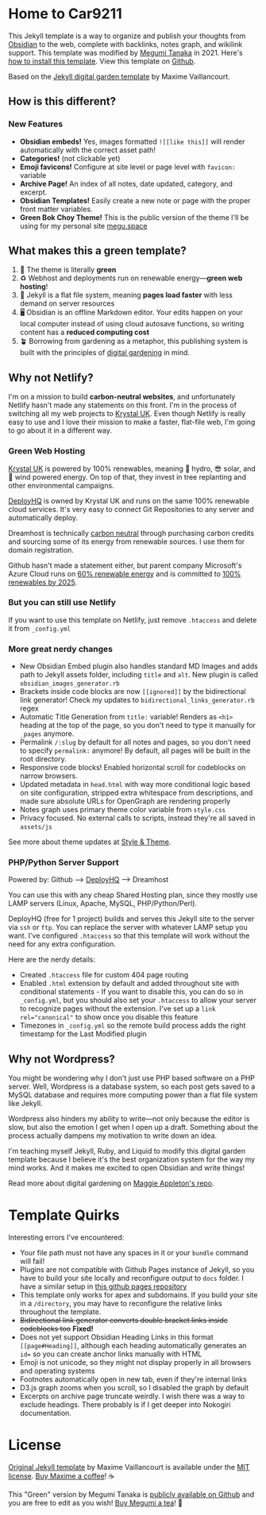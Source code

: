 # Home to Car9211

This Jekyll template is a way to organize and publish your thoughts from [Obsidian](https://obsidian.md/) to the web, complete with backlinks, notes graph, and wikilink support. This template was modified by [Megumi Tanaka](https://megumi.co) in 2021. Here's <a href="https://garden.megu.space/your-first-note.html#installation" class="internal-link">how to install this template</a>. View this template on [Github](https://github.com/meewgumi/green-web-template).

Based on the [Jekyll digital garden template](https://github.com/maximevaillancourt/digital-garden-jekyll-template) by Maxime Vaillancourt.

## How is this different?

### New Features

-   **Obsidian embeds!** Yes, images formatted `![[like this]]` will render automatically with the correct asset path!
-   **Categories!** (not clickable yet)
-   **Emoji favicons!** Configure at site level or page level with `favicon:` variable
-   **Archive Page!** An index of all notes, date updated, category, and excerpt.
-   **Obsidian Templates!** Easily create a new note or page with the proper front matter variables.
-   **Green Bok Choy Theme!** This is the public version of the theme I'll be using for my personal site [megu.space](https://megu.space)

## What makes this a green template?

1.  🥬 The theme is literally **green**
2.  ♻️ Webhost and deployments run on renewable energy—**green web hosting**!
3.  🚀 Jekyll is a flat file system, meaning **pages load faster** with less demand on server resources
4.  🖥️  Obsidian is an offline Markdown editor. Your edits happen on your local computer instead of using cloud autosave functions, so writing content has a **reduced computing cost**
5.  🪴 Borrowing from gardening as a metaphor, this publishing system is built with the principles of [digital gardening](https://github.com/MaggieAppleton/digital-gardeners) in mind.

## Why not Netlify?

I'm on a mission to build **carbon-neutral websites**, and unfortunately Netlify hasn't made any statements on this front. I'm in the process of switching all my web projects to [Krystal UK](https://krystal.uk/green). Even though Netlify is really easy to use and I love their mission to make a faster, flat-file web, I'm going to go about it in a different way.

### Green Web Hosting

[Krystal UK](https://krystal.uk/green) is powered by 100% renewables, meaning 🌊 hydro, 😎 solar, and 🍃 wind powered energy. On top of that, they invest in tree replanting and other environmental campaigns.

[DeployHQ](https://www.deployhq.com/r/nx7qct) is owned by Krystal UK and runs on the same 100% renewable cloud services. It's very easy to connect Git Repositories to any server and automatically deploy.

Dreamhost is technically [carbon neutral](https://www.dreamhost.com/company/we-are-green/) through purchasing carbon credits and sourcing some of its energy from renewable sources. I use them for domain registration.

Github hasn't made a statement either, but parent company Microsoft's Azure Cloud runs on [60% renewable energy](https://www.wired.com/story/amazon-google-microsoft-green-clouds-and-hyperscale-data-centers/) and is committed to [100% renewables by 2025](https://azure.microsoft.com/en-us/global-infrastructure/sustainability/?cdn=disable#overview).

### But you can still use Netlify

If you want to use this template on Netlify, just remove `.htaccess` and delete it from `_config.yml`

### More great nerdy changes

-   New Obsidian Embed plugin also handles standard MD Images and adds path to Jekyll assets folder, including `title` and `alt`.  New plugin is called `obsidian_images_generator.rb`
-   Brackets inside code blocks are now `[[ignored]]` by the bidirectional link generator! Check my updates to `bidirectional_links_generator.rb` regex
-   Automatic Title Generation from `title:` variable! Renders as `<h1>` heading at the top of the page, so you don't need to type it manually for `_pages` anymore.
-   Permalink `/:slug` by default for all notes and pages, so you don't need to specify `permalink:` anymore! By default, all pages will be built in the root directory.
-   Responsive code blocks! Enabled horizontal scroll for codeblocks on narrow browsers.
-   Updated metadata in `head.html` with way more conditional logic based on site configuration, stripped extra whitespace from descriptions, and made sure absolute URLs for OpenGraph are rendering properly
-   Notes graph uses primary theme color variable from `style.css`
-   Privacy focused. No external calls to scripts, instead they're all saved in `assets/js`

See more about theme updates at <a href="https://garden.megu.space/style-theme.html" class="internal-link">Style & Theme</a>.

### PHP/Python Server Support

Powered by: Github --> [DeployHQ](https://www.deployhq.com/r/nx7qct) --> Dreamhost

You can use this with any cheap Shared Hosting plan, since they mostly use LAMP servers (Linux, Apache, MySQL, PHP/Python/Perl).

DeployHQ (free for 1 project) builds and serves this Jekyll site to the server via `ssh` or `ftp`. You can replace the server with whatever LAMP setup you want. I've configured `.htaccess` so that this template will work without the need for any extra configuration.

Here are the nerdy details:

-   Created `.htaccess` file for custom 404 page routing
-   Enabled `.html` extension by default and added throughout site with conditional statements
    		\- If you want to disable this, you can do so in `_config.yml`, but you should also set your `.htaccess` to allow your server to recognize pages without the extension. I've set up a `link rel="canonical"` to show once you disable this feature
-   Timezones in `_config.yml` so the remote build process adds the right timestamp for the Last Modified plugin

## Why not Wordpress?

You might be wondering why I don't just use PHP based software on a PHP server. Well, Wordpress is a database system, so each post gets saved to a MySQL database and requires more computing power than a flat file system like Jekyll.

Wordpress also hinders my ability to write—not only because the editor is slow, but also the emotion I get when I open up a draft. Something about the process actually dampens my motivation to write down an idea.

I'm teaching myself Jekyll, Ruby, and Liquid to modify this digital garden template because I believe it's the best organization system for the way my mind works. And it makes me excited to open Obsidian and write things!

Read more about digital gardening on [Maggie Appleton's repo](https://github.com/MaggieAppleton/digital-gardeners).

# Template Quirks

Interesting errors I've encountered:

-   Your file path must not have any spaces in it or your `bundle` command will fail!
-   Plugins are not compatible with Github Pages instance of Jekyll, so you have to build your site locally and reconfigure output to `docs` folder. I have a similar setup in [this github pages repository](https://github.com/meewgumi/digital-garden-ghpages-template)
-   This template only works for apex and subdomains. If you build your site in a `/directory`, you may have to reconfigure the relative links throughout the template.
-   ~~Bidirectional link generator converts double bracket links inside codeblocks too~~ **Fixed!**
-   Does not yet support Obsidian Heading Links in this format `[[page#Heading]]`, although each heading automatically generates an `id=` so you can create anchor links manually with HTML
-   Emoji is not unicode, so they might not display properly in all browsers and operating systems
-   Footnotes automatically open in new tab, even if they're internal links
-   D3.js graph zooms when you scroll, so I disabled the graph by default
-   Excerpts on archive page truncate weirdly. I wish there was a way to exclude headings. There probably is if I get deeper into Nokogiri documentation.

# License

[Original Jekyll template](https://github.com/maximevaillancourt/digital-garden-jekyll-template) by Maxime Vaillancourt is available under the [MIT license](LICENSE.md). [Buy Maxime a coffee](https://ko-fi.com/maximevaillancourt)! ☕️

This "Green" version by Megumi Tanaka is [publicly available on Github](https://github.com/meewgumi/green-web-template) and you are free to edit as you wish! [Buy Megumi a tea](https://www.buymeacoffee.com/megumi)! 🍵
